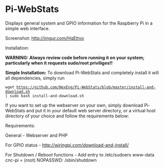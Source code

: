 # Pi-WebStats
Displays general system and GPIO information for the Raspberry Pi in a simple web interface.

Screenshot: http://imgur.com/HqEttvo

Installation:
  
  **WARNING: Always review code before running it on your system; particularly when it requests sudo/root priviliges!!**
  
 **Simple Installation:** To download Pi-WebStats and completely install it will all dependencies, simply run 
  
  <code>wget https://github.com/NexEng/Pi-WebStats/blob/master/install-and-download.sh | sudo bash install-and-download.sh</code>
  
 
  If you want to set up the webserver on your own, simply download Pi-WebStats and put it in your default web server directory, or a virtual host directory of your choice and follow the requirements below:


Requirements:

  General - Webserver and PHP

  For GPIO status - http://wiringpi.com/download-and-install/

  For Shutdown / Reboot functions - Add entry to /etc/sudoers
  	www-data cnc-pi = (root) NOPASSWD: /sbin/shutdown
